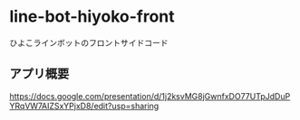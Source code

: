 # line-bot-hiyoko-front
ひよこラインボットのフロントサイドコード
## アプリ概要
https://docs.google.com/presentation/d/1j2ksvMG8jGwnfxDO77UTpJdDuPYRqVW7AIZSxYPjxD8/edit?usp=sharing